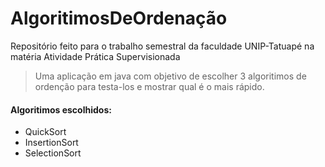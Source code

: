 # AlgoritimosDeOrdenação
Repositório feito para o trabalho semestral da faculdade UNIP-Tatuapé na matéria Atividade Prática Supervisionada

> Uma aplicação em java com objetivo de escolher 3 algoritimos de ordenção para testa-los e mostrar qual é o mais rápido.
#### Algoritimos escolhidos:
+ QuickSort
+ InsertionSort
+ SelectionSort

